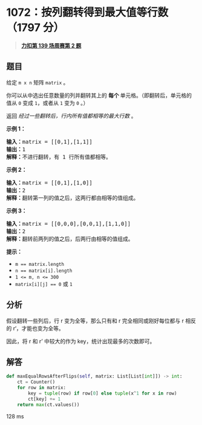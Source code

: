 # 1072：按列翻转得到最大值等行数（1797 分）


> <u>**[力扣第 139 场周赛第 2 题](https://leetcode.cn/problems/flip-columns-for-maximum-number-of-equal-rows/)**</u>

## 题目

<p>给定 <code>m x n</code> 矩阵 <code>matrix</code> 。</p>

<p>你可以从中选出任意数量的列并翻转其上的 <strong>每个 </strong>单元格。（即翻转后，单元格的值从 <code>0</code> 变成 <code>1</code>，或者从 <code>1</code> 变为 <code>0</code> 。）</p>

<p>返回 <em>经过一些翻转后，行内所有值都相等的最大行数</em> 。</p>



<ol>
</ol>

<p><strong>示例 1：</strong></p>

<pre>
<strong>输入：</strong>matrix = [[0,1],[1,1]]
<strong>输出：</strong>1
<strong>解释：</strong>不进行翻转，有 1 行所有值都相等。
</pre>

<p><strong>示例 2：</strong></p>

<pre>
<strong>输入：</strong>matrix = [[0,1],[1,0]]
<strong>输出：</strong>2
<strong>解释：</strong>翻转第一列的值之后，这两行都由相等的值组成。
</pre>

<p><strong>示例 3：</strong></p>

<pre>
<strong>输入：</strong>matrix = [[0,0,0],[0,0,1],[1,1,0]]
<strong>输出：</strong>2
<strong>解释：</strong>翻转前两列的值之后，后两行由相等的值组成。</pre>



<p><strong>提示：</strong></p>

<ul>
<li><code>m == matrix.length</code></li>
<li><code>n == matrix[i].length</code></li>
<li><code>1 &lt;= m, n &lt;= 300</code></li>
<li><code>matrix[i][j] == 0</code> 或 <code>1</code></li>
</ul>




## 分析

假设翻转一些列后，行 r 变为全等，那么只有和 r 完全相同或刚好每位都与 r 相反的 r‘，才能也变为全等。

因此，将 r 和 r’ 中较大的作为 key，统计出现最多的次数即可。

## 解答


```python
def maxEqualRowsAfterFlips(self, matrix: List[List[int]]) -> int:
	ct = Counter()
	for row in matrix:
		key = tuple(row) if row[0] else tuple(x^1 for x in row)
		ct[key] += 1
	return max(ct.values())
```
128 ms
